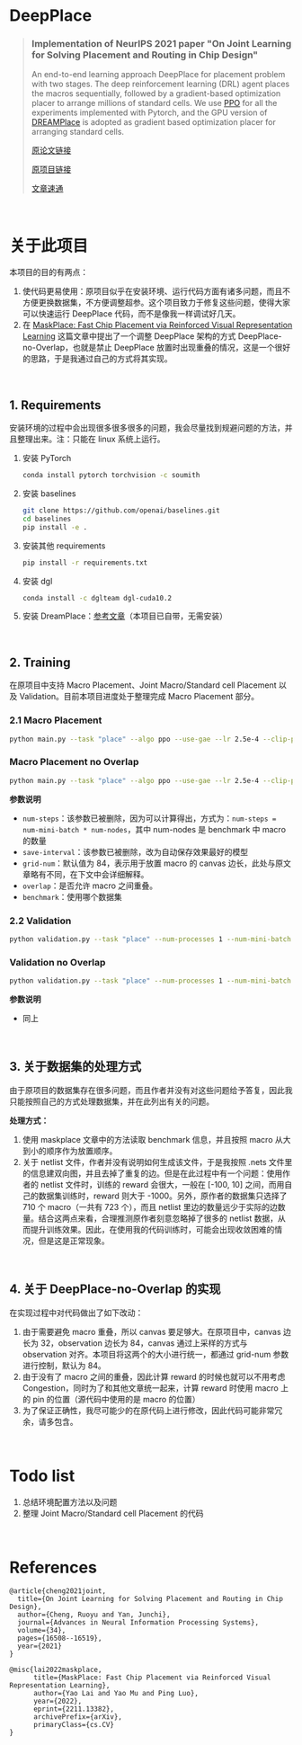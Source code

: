# DeepPlace

>### Implementation of NeurIPS 2021 paper "On Joint Learning for Solving Placement and Routing in Chip Design"
>An end-to-end learning approach DeepPlace for placement problem with two stages. The deep reinforcement learning (DRL) agent places the macros sequentially, followed by a gradient-based optimization placer to arrange millions of standard cells. We use [PPO](https://github.com/ikostrikov/pytorch-a2c-ppo-acktr-gail) for all the experiments implemented with Pytorch, and the GPU version of
[DREAMPlace](https://github.com/limbo018/DREAMPlace) is adopted as gradient based optimization placer for arranging standard cells.
> 
> [原论文链接](https://arxiv.org/abs/2111.00234)
> 
> [原项目链接](https://github.com/Thinklab-SJTU/EDA-AI/tree/main/DeepPlace)
> 
> [文章速通](https://blog.csdn.net/SP_FA/article/details/134083867?csdn_share_tail=%7B%22type%22%3A%22blog%22%2C%22rType%22%3A%22article%22%2C%22rId%22%3A%22134083867%22%2C%22source%22%3A%22SP_FA%22%7D)

<br>

# 关于此项目

本项目的目的有两点：

1. 使代码更易使用：原项目似乎在安装环境、运行代码方面有诸多问题，而且不方便更换数据集，不方便调整超参。这个项目致力于修复这些问题，使得大家可以快速运行 DeepPlace 代码，而不是像我一样调试好几天。
2. 在 [MaskPlace: Fast Chip Placement via Reinforced Visual Representation Learning](https://arxiv.org/abs/2211.13382) 这篇文章中提出了一个调整 DeepPlace 架构的方式 DeepPlace-no-Overlap，也就是禁止 DeepPlace 放置时出现重叠的情况，这是一个很好的思路，于是我通过自己的方式将其实现。

<br>

## 1. Requirements
安装环境的过程中会出现很多很多很多的问题，我会尽量找到规避问题的方法，并且整理出来。注：只能在 linux 系统上运行。

1. 安装 PyTorch
    ```bash
    conda install pytorch torchvision -c soumith
    ```
2. 安装 baselines
    ```bash
    git clone https://github.com/openai/baselines.git
    cd baselines
    pip install -e .
    ```
3. 安装其他 requirements
    ```bash
    pip install -r requirements.txt
    ```
4. 安装 dgl
    ```bash
    conda install -c dglteam dgl-cuda10.2
    ```
5. 安装 DreamPlace：[参考文章](https://blog.csdn.net/SP_FA/article/details/134887441?spm=1001.2014.3001.5501)（本项目已自带，无需安装）

<br>

## 2. Training

在原项目中支持 Macro Placement、Joint Macro/Standard cell Placement 以及 Validation。目前本项目进度处于整理完成 Macro Placement 部分。

### 2.1 Macro Placement

```bash
python main.py --task "place" --algo ppo --use-gae --lr 2.5e-4 --clip-param 0.1 --value-loss-coef 0.5 --num-processes 1 --num-mini-batch 4 --log-interval 1 --use-linear-lr-decay --entropy-coef 0.01 --grid-num 84 --overlap --benchmark "adaptec3"
```

### Macro Placement no Overlap

```bash
python main.py --task "place" --algo ppo --use-gae --lr 2.5e-4 --clip-param 0.1 --value-loss-coef 0.5 --num-processes 1 --num-mini-batch 4 --log-interval 1 --use-linear-lr-decay --entropy-coef 0.01 --grid-num 84 --benchmark "adaptec3"
```

**参数说明**

- `num-steps`：该参数已被删除，因为可以计算得出，方式为：`num-steps = num-mini-batch * num-nodes`，其中 num-nodes 是 benchmark 中 macro 的数量
- `save-interval`：该参数已被删除，改为自动保存效果最好的模型
- `grid-num`：默认值为 84，表示用于放置 macro 的 canvas 边长，此处与原文章略有不同，在下文中会详细解释。
- `overlap`：是否允许 macro 之间重叠。
- `benchmark`：使用哪个数据集

### 2.2 Validation
```bash
python validation.py --task "place" --num-processes 1 --num-mini-batch 1 --lr 2.5e-4 --clip-param 0.1 --value-loss-coef 0.5 --entropy-coef 0.01 --grid-num 84 --overlap --benchmark "adaptec3"
```

### Validation no Overlap

```bash
python validation.py --task "place" --num-processes 1 --num-mini-batch 1 --lr 2.5e-4 --clip-param 0.1 --value-loss-coef 0.5 --entropy-coef 0.01 --grid-num 84 --benchmark "adaptec3"
```

**参数说明**
- 同上


[//]: # (### Joint Macro/Standard cell Placement)

[//]: # ()
[//]: # (```bash)

[//]: # (python DeepPlace/main.py --task "fullplace" --algo ppo --use-gae --lr 2.5e-4 --clip-param 0.1 --value-loss-coef 0.5 --num-processes 1 --num-steps 2840 --num-mini-batch 4 --log-interval 1 --use-linear-lr-decay --entropy-coef 0.01)

[//]: # (```)

<br>

## 3. 关于数据集的处理方式

由于原项目的数据集存在很多问题，而且作者并没有对这些问题给予答复，因此我只能按照自己的方式处理数据集，并在此列出有关的问题。

**处理方式：**
1. 使用 maskplace 文章中的方法读取 benchmark 信息，并且按照 macro 从大到小的顺序作为放置顺序。
2. 关于 netlist 文件，作者并没有说明如何生成该文件，于是我按照 .nets 文件里的信息建双向图，并且去掉了重复的边。但是在此过程中有一个问题：使用作者的 netlist 文件时，训练的 reward 会很大，一般在 [-100, 10] 之间，而用自己的数据集训练时，reward 则大于 -1000。另外，原作者的数据集只选择了 710 个 macro（一共有 723 个），而且 netlist 里边的数量远少于实际的边数量。结合这两点来看，合理推测原作者刻意忽略掉了很多的 netlist 数据，从而提升训练效果。因此，在使用我的代码训练时，可能会出现收敛困难的情况，但是这是正常现象。

<br>

## 4. 关于 DeepPlace-no-Overlap 的实现
在实现过程中对代码做出了如下改动：
1. 由于需要避免 macro 重叠，所以 canvas 要足够大。在原项目中，canvas 边长为 32，observation 边长为 84，canvas 通过上采样的方式与 observation 对齐。本项目将这两个的大小进行统一，都通过 grid-num 参数进行控制，默认为 84。
2. 由于没有了 macro 之间的重叠，因此计算 reward 的时候也就可以不用考虑 Congestion，同时为了和其他文章统一起来，计算 reward 时使用 macro 上的 pin 的位置（源代码中使用的是 macro 的位置）
3. 为了保证正确性，我尽可能少的在原代码上进行修改，因此代码可能非常冗余，请多包含。

<br>

# Todo list
1. 总结环境配置方法以及问题
2. 整理 Joint Macro/Standard cell Placement 的代码

<br>

# References

```
@article{cheng2021joint,
  title={On Joint Learning for Solving Placement and Routing in Chip Design},
  author={Cheng, Ruoyu and Yan, Junchi},
  journal={Advances in Neural Information Processing Systems},
  volume={34},
  pages={16508--16519},
  year={2021}
}
```

```
@misc{lai2022maskplace,
      title={MaskPlace: Fast Chip Placement via Reinforced Visual Representation Learning}, 
      author={Yao Lai and Yao Mu and Ping Luo},
      year={2022},
      eprint={2211.13382},
      archivePrefix={arXiv},
      primaryClass={cs.CV}
}
```
